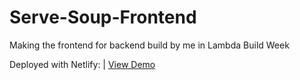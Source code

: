 # Serve-Soup-Frontend
Making the frontend for backend build by me in Lambda Build Week



Deployed with Netlify: | [View Demo](https://5ce2abf5c0d589bd988d16f0--i-serve-soup.netlify.com/login)
